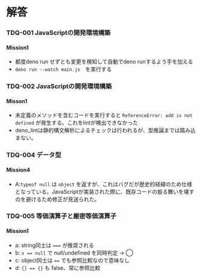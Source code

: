 # 解答
### TDQ-001 JavaScriptの開発環境構築
#### Mission1
- 都度deno run せずとも変更を検知して自動でdeno runするよう手を加える
- `deno run --watch main.js`　を実行する

### TDQ-002 JavaScriptの開発環境構築
#### Misson1
- 未定義のメソッドを含むコードを実行すると `ReferenceError: add is not defined` が発生する。これをlintが検出できなかった
- deno_lintは静的構文解析によるチェックは行われるが、型推論までは踏み込まない。

### TDQ-004 データ型
#### Mission4
- A:`typeof null` は `object` を返すが、これはバグだが歴史的経緯のため仕様となっている。JavaScriptが実装された際に、既存コードの振る舞いを壊すのを避けるため修正が見送られた。

### TDQ-005 等価演算子と厳密等価演算子
#### Mission1
- a: string同士は `===` が推奨される
- b: `x == null` で null/undefined を同時判定 -> ◯
- c: object同士は `==` でも参照比較なので意味なし
- d: `{} == {}` も false、常に参照比較
